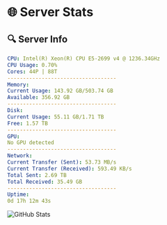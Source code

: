 # 🌐 Server Stats
## 🔍 Server Info
```yaml
CPU: Intel(R) Xeon(R) CPU E5-2699 v4 @ 1236.34GHz
CPU Usage: 0.70%
Cores: 44P | 88T
-----------------------------------
Memory:
Current Usage: 143.92 GB/503.74 GB
Available: 356.92 GB
-----------------------------------
Disk:
Current Usage: 55.11 GB/1.71 TB
Free: 1.57 TB
-----------------------------------
GPU:
No GPU detected
-----------------------------------
Network:
Current Transfer (Sent): 53.73 MB/s
Current Transfer (Received): 593.49 KB/s
Total Sent: 2.69 TB
Total Received: 35.49 GB
-----------------------------------
Uptime:
0d 17h 12m 43s
```
![GitHub Stats](https://img.shields.io/badge/Updated-2025-03-08_14:35:32-blue)